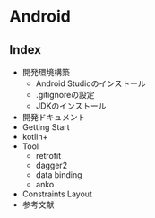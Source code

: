 Android
==

Index
--
+ 開発環境構築
  + Android Studioのインストール
  + .gitignoreの設定
  + JDKのインストール
+ 開発ドキュメント
+ Getting Start
+ kotlin+
+ Tool
  + retrofit
  + dagger2
  + data binding
  + anko
+ Constraints Layout
+ 参考文献
